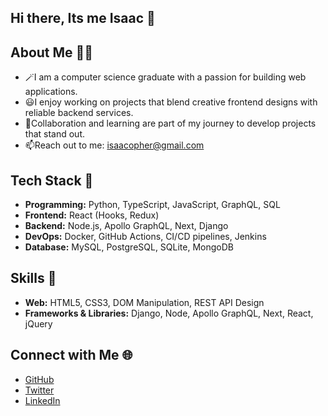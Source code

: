 ## Hi there, Its me Isaac 👋

<!--
**goatdev7/goatdev7** is a ✨ _special_ ✨ repository because its `README.md` (this file) appears on your GitHub profile.

Here are some ideas to get you started:

- 🔭 I’m currently working on ...
- 🌱 I’m currently learning ...
- 👯 I’m looking to collaborate on ...
- 🤔 I’m looking for help with ...
- 💬 Ask me about ...
- 📫 How to reach me: ...
- 😄 Pronouns: ...
- ⚡ Fun fact: ...
-->
## About Me 👨‍💻
- 🪄I am a computer science graduate with a passion for building web applications.
- 😃I enjoy working on projects that blend creative frontend designs with reliable backend services.
- 🤝Collaboration and learning are part of my journey to develop projects that stand out.
- 📫Reach out to me: isaacopher@gmail.com

## Tech Stack 🚀
- **Programming:** Python, TypeScript, JavaScript, GraphQL, SQL
- **Frontend:** React (Hooks, Redux)
- **Backend:** Node.js, Apollo GraphQL, Next, Django
- **DevOps:** Docker, GitHub Actions, CI/CD pipelines, Jenkins
- **Database:** MySQL, PostgreSQL, SQLite, MongoDB


## Skills 🔧
- **Web:** HTML5, CSS3, DOM Manipulation, REST API Design
- **Frameworks & Libraries:** Django, Node, Apollo GraphQL, Next, React, jQuery

## Connect with Me 🌐
- [GitHub](https://github.com/goatdev7)
- [Twitter](https://twitter.com/ullah_isaac)
- [LinkedIn](https://www.linkedin.com/in/isaac-opher-ullah-73b686172)




